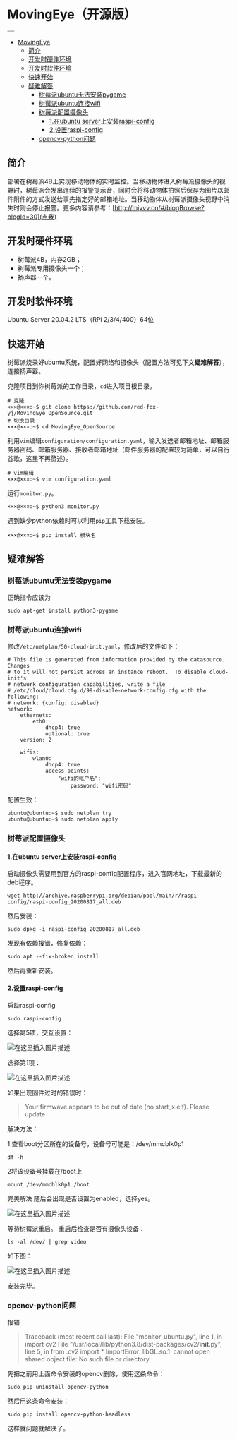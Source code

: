 # MovingEye（开源版）

<img src="https://raw.githubusercontent.com/red-fox-yj/MarkDownPic/main/typora/MovingEye.jpg" alt="MovingEye" style="zoom: 18%;" />

- [MovingEye](#movingeye)
  - [简介](#简介)
  - [开发时硬件环境](#开发时硬件环境)
  - [开发时软件环境](#开发时软件环境)
  - [快速开始](#快速开始)
  - [疑难解答](#疑难解答)
    - [树莓派ubuntu无法安装pygame](#树莓派ubuntu无法安装pygame)
    - [树莓派ubuntu连接wifi](#树莓派ubuntu连接wifi)
    - [树莓派配置摄像头](#树莓派配置摄像头)
      - [1.在ubuntu server上安装raspi-config](#1在ubuntu-server上安装raspi-config)
      - [2.设置raspi-config](#2设置raspi-config)
    - [opencv-python问题](#opencv-python问题)

## 简介

部署在树莓派4B上实现移动物体的实时监控。当移动物体进入树莓派摄像头的视野时，树莓派会发出连续的报警提示音，同时会将移动物体拍照后保存为图片以邮件附件的方式发送给事先指定好的邮箱地址。当移动物体从树莓派摄像头视野中消失时则会停止报警。更多内容请参考：[http://mjvvv.cn/#/blogBrowse?blogId=30](点我)

## 开发时硬件环境
- 树莓派4B，内存2GB；
- 树莓派专用摄像头一个；
- 扬声器一个。

## 开发时软件环境
Ubuntu Server 20.04.2 LTS（RPi 2/3/4/400）64位

## 快速开始

树莓派烧录好ubuntu系统，配置好网络和摄像头（配置方法可见下文**疑难解答**），连接扬声器。

克隆项目到你树莓派的工作目录，`cd`进入项目根目录。

```
# 克隆
×××@×××:~$ git clone https://github.com/red-fox-yj/MovingEye_OpenSource.git
# 切换目录
×××@×××:~$ cd MovingEye_OpenSource
```

利用`vim`编辑`configuration/configuration.yaml`，输入发送者邮箱地址、邮箱服务器密码、邮箱服务器、接收者邮箱地址（邮件服务器的配置较为简单，可以自行谷歌，这里不再赘述）。

```
# vim编辑
×××@×××:~$ vim configuration.yaml
```

运行`monitor.py`。

```
×××@×××:~$ python3 monitor.py
```

遇到缺少python依赖时可以利用`pip`工具下载安装。

```
×××@×××:~$ pip install 模块名
```

## 疑难解答
### 树莓派ubuntu无法安装pygame

正确指令应该为

```
sudo apt-get install python3-pygame
```

### 树莓派ubuntu连接wifi

修改`/etc/netplan/50-cloud-init.yaml`，修改后的文件如下：

```
# This file is generated from information provided by the datasource.  Changes
# to it will not persist across an instance reboot.  To disable cloud-init's
# network configuration capabilities, write a file
# /etc/cloud/cloud.cfg.d/99-disable-network-config.cfg with the following:
# network: {config: disabled}
network:
    ethernets:
        eth0:
            dhcp4: true
            optional: true
    version: 2

    wifis:
        wlan0:
            dhcp4: true
            access-points:
                "wifi的帐户名":
                    password: "wifi密码"
```

配置生效：

```
ubuntu@ubuntu:~$ sudo netplan try
ubuntu@ubuntu:~$ sudo netplan apply
```

### 树莓派配置摄像头

#### 1.在ubuntu server上安装raspi-config
启动摄像头需要用到官方的raspi-config配置程序，进入官网地址，下载最新的deb程序。

```
wget http://archive.raspberrypi.org/debian/pool/main/r/raspi-config/raspi-config_20200817_all.deb
```

然后安装：

```
sudo dpkg -i raspi-config_20200817_all.deb
```

发现有依赖报错，修复依赖：

```
sudo apt --fix-broken install
```

然后再重新安装。

#### 2.设置raspi-config
启动raspi-config

```
sudo raspi-config
```

选择第5项，交互设置：

![在这里插入图片描述](https://raw.githubusercontent.com/red-fox-yj/MarkDownPic/main/typora/20200902000640766.png)

选择第1项：

![在这里插入图片描述](https://img-blog.csdnimg.cn/20200902000717985.png?x-oss-process=image/watermark,type_ZmFuZ3poZW5naGVpdGk,shadow_10,text_aHR0cHM6Ly9ibG9nLmNzZG4ubmV0L3NpbmF0XzI1MjU5NDYx,size_16,color_FFFFFF,t_70#pic_center)

如果出现固件过时的错误时：

> Your firmwave appears to be out of date (no start_x.elf). Please update

解决方法：

1.查看boot分区所在的设备号，设备号可能是：/dev/mmcblk0p1

```
df -h
```

2将该设备号挂载在/boot上

```
mount /dev/mmcblk0p1 /boot
```

完美解决
随后会出现是否设置为enabled，选择yes。

![在这里插入图片描述](https://raw.githubusercontent.com/red-fox-yj/MarkDownPic/main/typora/2020090200125073.png)

等待树莓派重启。
重启后检查是否有摄像头设备：

```
ls -al /dev/ | grep video
```

如下图：

![在这里插入图片描述](https://raw.githubusercontent.com/red-fox-yj/MarkDownPic/main/typora/20200902002011257.png)

安装完毕。

### opencv-python问题

报错

> Traceback (most recent call last):
>   File "monitor_ubuntu.py", line 1, in <module>
>     import cv2
>   File "/usr/local/lib/python3.8/dist-packages/cv2/__init__.py", line 5, in <module>
>     from .cv2 import *
> ImportError: libGL.so.1: cannot open shared object file: No such file or directory

先把之前用上面命令安装的opencv删除，使用这条命令：

```
sudo pip uninstall opencv-python
```

然后用这条命令安装：

```
sudo pip install opencv-python-headless
```

这样就问题就解决了。

